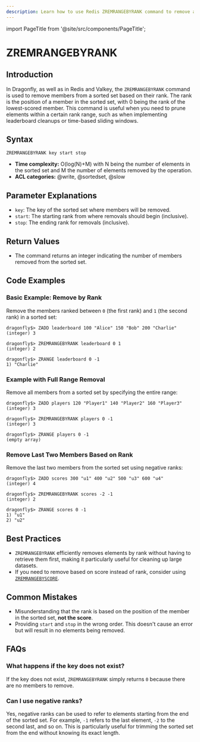 ```yaml
---
description: Learn how to use Redis ZREMRANGEBYRANK command to remove all members in a sorted set within the given indexes.
---
```


import PageTitle from '@site/src/components/PageTitle';

# ZREMRANGEBYRANK

<PageTitle title="Redis ZREMRANGEBYRANK Explained (Better Than Official Docs)" />

## Introduction

In Dragonfly, as well as in Redis and Valkey, the `ZREMRANGEBYRANK` command is used to remove members from a sorted set based on their rank.
The rank is the position of a member in the sorted set, with 0 being the rank of the lowest-scored member.
This command is useful when you need to prune elements within a certain rank range, such as when implementing leaderboard cleanups or time-based sliding windows.

## Syntax

```shell
ZREMRANGEBYRANK key start stop
```

- **Time complexity:** O(log(N)+M) with N being the number of elements in the sorted set and M the number of elements removed by the operation.
- **ACL categories:** @write, @sortedset, @slow

## Parameter Explanations

- `key`: The key of the sorted set where members will be removed.
- `start`: The starting rank from where removals should begin (inclusive).
- `stop`: The ending rank for removals (inclusive).

## Return Values

- The command returns an integer indicating the number of members removed from the sorted set.

## Code Examples

### Basic Example: Remove by Rank

Remove the members ranked between `0` (the first rank) and `1` (the second rank) in a sorted set:

```shell
dragonfly$> ZADD leaderboard 100 "Alice" 150 "Bob" 200 "Charlie"
(integer) 3

dragonfly$> ZREMRANGEBYRANK leaderboard 0 1
(integer) 2

dragonfly$> ZRANGE leaderboard 0 -1
1) "Charlie"
```

### Example with Full Range Removal

Remove all members from a sorted set by specifying the entire range:

```shell
dragonfly$> ZADD players 120 "Player1" 140 "Player2" 160 "Player3"
(integer) 3

dragonfly$> ZREMRANGEBYRANK players 0 -1
(integer) 3

dragonfly$> ZRANGE players 0 -1
(empty array)
```

### Remove Last Two Members Based on Rank

Remove the last two members from the sorted set using negative ranks:

```shell
dragonfly$> ZADD scores 300 "u1" 400 "u2" 500 "u3" 600 "u4"
(integer) 4

dragonfly$> ZREMRANGEBYRANK scores -2 -1
(integer) 2

dragonfly$> ZRANGE scores 0 -1
1) "u1"
2) "u2"
```

## Best Practices

- `ZREMRANGEBYRANK` efficiently removes elements by rank without having to retrieve them first, making it particularly useful for cleaning up large datasets.
- If you need to remove based on score instead of rank, consider using [`ZREMRANGEBYSCORE`](zremrangebyscore.md).

## Common Mistakes

- Misunderstanding that the rank is based on the position of the member in the sorted set, **not the score**.
- Providing `start` and `stop` in the wrong order. This doesn't cause an error but will result in no elements being removed.

## FAQs

### What happens if the key does not exist?

If the key does not exist, `ZREMRANGEBYRANK` simply returns `0` because there are no members to remove.

### Can I use negative ranks?

Yes, negative ranks can be used to refer to elements starting from the end of the sorted set.
For example, `-1` refers to the last element, `-2` to the second last, and so on.
This is particularly useful for trimming the sorted set from the end without knowing its exact length.

